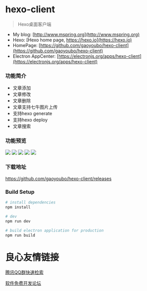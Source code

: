 # hexo-client

> Hexo桌面客户端

- My blog: [http://www.mspring.org](http://www.mspring.org)
- Hexo: [Hexo home page, https://hexo.io](https://hexo.io)
- HomePage: [https://github.com/gaoyoubo/hexo-client](https://github.com/gaoyoubo/hexo-client)
- Electron AppCenter: [https://electronjs.org/apps/hexo-client](https://electronjs.org/apps/hexo-client)

### 功能简介
- 文章添加
- 文章修改
- 文章删除
- 文章支持七牛图片上传
- 支持hexo generate
- 支持hexo deploy
- 文章搜索

### 功能预览

![](https://www.mspring.org/images/2019/01/29/9a633940-2384-11e9-a26e-272a27c47ef2.gif)
![](http://file.mspring.org/8a3e66058442f2dd9821e7a54090bee7!detail)
![](http://file.mspring.org/f2daf058f76496f56277abc6ff6fbef1!detail)
![](http://file.mspring.org/92be1e0368bf5e9b07cdc48c19c85954!detail)
![](http://file.mspring.org/e86c878c2c7dc5e7234d6690864c52d3!detail)

### 下载地址

https://github.com/gaoyoubo/hexo-client/releases

### Build Setup

``` bash
# install dependencies
npm install

# dev
npm run dev

# build electron application for production
npm run build
```


 # 良心友情链接

[腾讯QQ群快速检索](http://u.720life.cn/s/8cf73f7c)

[软件免费开发论坛](http://u.720life.cn/s/bbb01dc0)
